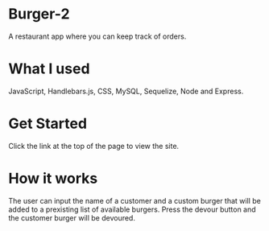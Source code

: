 # Burger-2

A restaurant app where you can keep track of orders.

# What I used 

JavaScript, Handlebars.js, CSS, MySQL, Sequelize, Node and Express.

# Get Started 

Click the link at the top of the page to view the site.

# How it works 

The user can input the name of a customer and a custom burger that will be added to a prexisting list of available burgers. Press the devour button and the customer burger will be devoured.